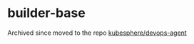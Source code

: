 # builder-base

Archived since moved to the repo [kubesphere/devops-agent](https://github.com/kubesphere/devops-agent)
